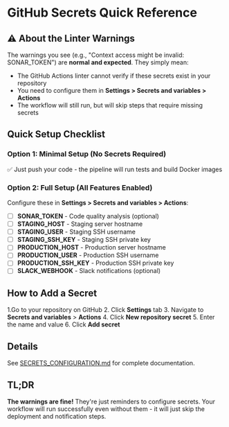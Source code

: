 # GitHub Secrets Quick Reference

## ⚠️ About the Linter Warnings

The warnings you see (e.g., "Context access might be invalid: SONAR_TOKEN") are **normal and expected**. They simply mean:

- The GitHub Actions linter cannot verify if these secrets exist in your repository
- You need to configure them in **Settings > Secrets and variables > Actions**
- The workflow will still run, but will skip steps that require missing secrets

## Quick Setup Checklist

### Option 1: Minimal Setup (No Secrets Required)

✅ Just push your code - the pipeline will run tests and build Docker images

### Option 2: Full Setup (All Features Enabled)

Configure these in **Settings > Secrets and variables > Actions**:

- [ ] **SONAR_TOKEN** - Code quality analysis (optional)
- [ ] **STAGING_HOST** - Staging server hostname
- [ ] **STAGING_USER** - Staging SSH username  
- [ ] **STAGING_SSH_KEY** - Staging SSH private key
- [ ] **PRODUCTION_HOST** - Production server hostname
- [ ] **PRODUCTION_USER** - Production SSH username
- [ ] **PRODUCTION_SSH_KEY** - Production SSH private key
- [ ] **SLACK_WEBHOOK** - Slack notifications (optional)

## How to Add a Secret

1.Go to your repository on GitHub
2. Click **Settings** tab
3. Navigate to **Secrets and variables** > **Actions**
4. Click **New repository secret**
5. Enter the name and value
6. Click **Add secret**

## Details

See [SECRETS_CONFIGURATION.md](./SECRETS_CONFIGURATION.md) for complete documentation.

## TL;DR

**The warnings are fine!** They're just reminders to configure secrets. Your workflow will run successfully even without them - it will just skip the deployment and notification steps.
